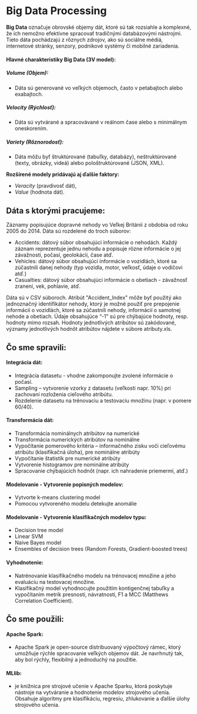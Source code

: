 # Big Data Processing

**Big Data** označuje obrovské objemy dát, ktoré sú tak rozsiahle a komplexné, že ich nemožno efektívne spracovať tradičnými databázovými nástrojmi. Tieto dáta pochádzajú z rôznych zdrojov, ako sú sociálne médiá, internetové stránky, senzory, podnikové systémy či mobilné zariadenia.

#### Hlavné charakteristiky Big Data (3V model):

##### Volume (Objem):
- Dáta sú generované vo veľkých objemoch, často v petabajtoch alebo exabajtoch.

##### Velocity (Rýchlosť): 
- Dáta sú vytvárané a spracovávané v reálnom čase alebo s minimálnym oneskorením.

##### Variety (Rôznorodosť):
- Dáta môžu byť štruktúrované (tabuľky, databázy), neštruktúrované (texty, obrázky, videá) alebo pološtruktúrované (JSON, XML).

**Rozšírené modely pridávajú aj ďalšie faktory:** 
- _Veracity_ (pravdivosť dát),
- _Value_ (hodnota dát).

## Dáta s ktorými pracujeme:
Záznamy popisujúce dopravné nehody vo Veľkej Británii z obdobia od roku 2005 do 2014. Dáta sú rozdelené do troch súborov:

- Accidents: dátový súbor obsahujúci informácie o nehodách. Každý záznam reprezentuje jednu nehodu a popisuje rôzne informácie o jej závažnosti, počasí, geolokácii, čase atď.
- Vehicles: dátový súbor obsahujúci informácie o vozidlách, ktoré sa zúčastnili danej nehody (typ vozidla, motor, veľkosť, údaje o vodičovi atď.)
- Casualties: dátový súbor obsahujúci informácie o obetiach - závažnosť zranení, vek, pohlavie, atď.

Dáta sú v CSV súboroch. Atribút "Accident_Index" môže byť použitý ako jednoznačný identifikátor nehody, ktorý je možné použiť pre prepojenie informácií o vozidlách, ktoré sa zúčastnili nehody, informácií o samotnej nehode a obetiach. Údaje obsahujúce “-1” sú pre chýbajúce hodnoty, resp. hodnoty mimo rozsah. Hodnoty jednotlivých atribútov sú zakódované, významy jednotlivých hodnôt atribútov nájdete v súbore atributy.xls.

## Čo sme spravili:
#### Integrácia dát:
- Integrácia datasetu - vhodne zakomponujte zvolené informácie o počasí.
- Sampling – vytvorenie vzorky z datasetu (veľkosti napr. 10%) pri zachovaní rozloženia cieľového atribútu.
- Rozdelenie datasetu na trénovaciu a testovaciu množinu (napr. v pomere 60/40).

#### Transformácia dát:
- Transformácia nominálnych atribútov na numerické
- Transformácia numerických atribútov na nominálne
- Vypočítanie pomerového kritéria – informačného zisku voči cieľovému atribútu (klasifikačná úloha), pre nominálne atribúty
- Vypočítanie štatistík pre numerické atribúty
- Vytvorenie histogramov pre nominálne atribúty
- Spracovanie chýbajúcich hodnôt (napr. ich nahradenie priemermi, atď.)


#### Modelovanie - Vytvorenie popisných modelov:
- Vytvorte k-means clustering model
- Pomocou vytvoreného modelu detekujte anomálie


#### Modelovanie - Vytvorenie klasifikačných modelov typu:
- Decision tree model
- Linear SVM
- Naive Bayes model
- Ensembles of decision trees (Random Forests, Gradient-boosted trees)

#### Vyhodnotenie:

- Natrénovanie klasifikačného modelu na trénovacej množine a jeho evaluáciu na testovacej množine.
- Klasifikačný model vyhodnocujte použitím kontigenčnej tabuľky a vypočítaním metrík presnosti, návratnosti, F1 a MCC (Matthews Correlation Coefficient).

## Čo sme použili:
#### Apache Spark:
- Apache Spark je open-source distribuovaný výpočtový rámec, ktorý umožňuje rýchle spracovanie veľkých objemov dát. Je navrhnutý tak, aby bol rýchly, flexibilný a jednoduchý na použitie.

#### MLlib:
- je knižnica pre strojové učenie v Apache Sparku, ktorá poskytuje nástroje na vytváranie a hodnotenie modelov strojového učenia. Obsahuje algoritmy pre klasifikáciu, regresiu, zhlukovanie a ďalšie úlohy strojového učenia.